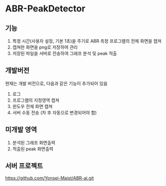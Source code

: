 # ABR-PeakDetector

## 기능
1. 특정 시간(사용자 설정, 기본 1초)을 주기로 ABR 측정 프로그램의 전체 화면을 캡쳐
2. 캡쳐한 화면을 png로 저장하여 관리
3. 저장된 파일을 서버로 전송하여 그래프 분석 및 peak 적출

## 개발버전
현재는 개발 버전으로, 다음과 같은 기능이 추가되어 있음

1. 로그
2. 프로그램의 지정영역 캡쳐
3. 윈도우 전체 화면 캡쳐
4. 서버 수동 전송 (차 후 자동으로 변경되어야 함)

## 미개발 영역
1. 분석된 그래프 화면출력
2. 적출된 peak 화면출력

## 서버 프로젝트
https://github.com/Yonsei-Maist/ABR-ai.git
